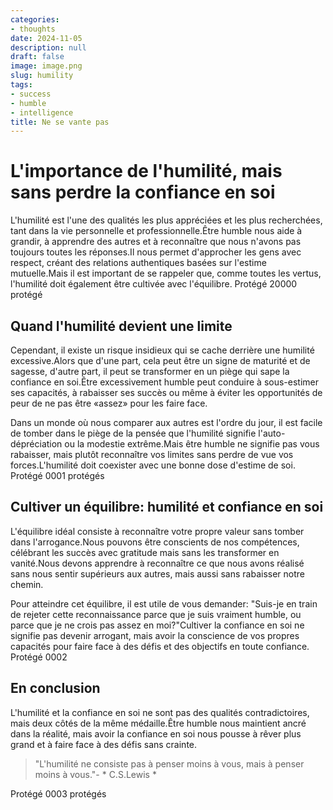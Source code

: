 ```yaml
---
categories:
- thoughts
date: 2024-11-05
description: null
draft: false
image: image.png
slug: humility
tags:
- success
- humble
- intelligence
title: Ne se vante pas
---
```


<!-- hash: cafae57243b6 -->
# L'importance de l'humilité, mais sans perdre la confiance en soi

L'humilité est l'une des qualités les plus appréciées et les plus recherchées, tant dans la vie personnelle et professionnelle.Être humble nous aide à grandir, à apprendre des autres et à reconnaître que nous n'avons pas toujours toutes les réponses.Il nous permet d'approcher les gens avec respect, créant des relations authentiques basées sur l'estime mutuelle.Mais il est important de se rappeler que, comme toutes les vertus, l'humilité doit également être cultivée avec l'équilibre.
Protégé 20000 protégé

## Quand l'humilité devient une limite

Cependant, il existe un risque insidieux qui se cache derrière une humilité excessive.Alors que d'une part, cela peut être un signe de maturité et de sagesse, d'autre part, il peut se transformer en un piège qui sape la confiance en soi.Être excessivement humble peut conduire à sous-estimer ses capacités, à rabaisser ses succès ou même à éviter les opportunités de peur de ne pas être «assez» pour les faire face.

Dans un monde où nous comparer aux autres est l'ordre du jour, il est facile de tomber dans le piège de la pensée que l'humilité signifie l'auto-dépréciation ou la modestie extrême.Mais être humble ne signifie pas vous rabaisser, mais plutôt reconnaître vos limites sans perdre de vue vos forces.L'humilité doit coexister avec une bonne dose d'estime de soi.
Protégé 0001 protégés

## Cultiver un équilibre: humilité et confiance en soi

L'équilibre idéal consiste à reconnaître votre propre valeur sans tomber dans l'arrogance.Nous pouvons être conscients de nos compétences, célébrant les succès avec gratitude mais sans les transformer en vanité.Nous devons apprendre à reconnaître ce que nous avons réalisé sans nous sentir supérieurs aux autres, mais aussi sans rabaisser notre chemin.

Pour atteindre cet équilibre, il est utile de vous demander: "Suis-je en train de rejeter cette reconnaissance parce que je suis vraiment humble, ou parce que je ne crois pas assez en moi?"Cultiver la confiance en soi ne signifie pas devenir arrogant, mais avoir la conscience de vos propres capacités pour faire face à des défis et des objectifs en toute confiance.
Protégé 0002

## En conclusion

L'humilité et la confiance en soi ne sont pas des qualités contradictoires, mais deux côtés de la même médaille.Être humble nous maintient ancré dans la réalité, mais avoir la confiance en soi nous pousse à rêver plus grand et à faire face à des défis sans crainte.

> "L'humilité ne consiste pas à penser moins à vous, mais à penser moins à vous."- * C.S.Lewis *

Protégé 0003 protégés